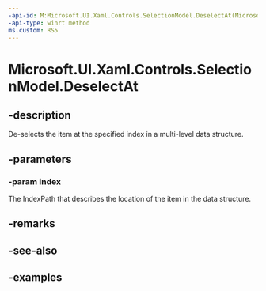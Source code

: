 ```yaml
---
-api-id: M:Microsoft.UI.Xaml.Controls.SelectionModel.DeselectAt(Microsoft.UI.Xaml.Controls.IndexPath)
-api-type: winrt method
ms.custom: RS5
---
```


<!-- Method syntax.
public void SelectionModel.DeselectAt(IndexPath index)
-->

# Microsoft.UI.Xaml.Controls.SelectionModel.DeselectAt

## -description

De-selects the item at the specified index in a multi-level data structure.

## -parameters

### -param index

The IndexPath that describes the location of the item in the data structure.

## -remarks

## -see-also

## -examples

